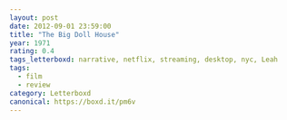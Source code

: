 ```yaml
---
layout: post 
date: 2012-09-01 23:59:00
title: "The Big Doll House"
year: 1971
rating: 0.4
tags_letterboxd: narrative, netflix, streaming, desktop, nyc, Leah
tags:
  - film
  - review
category: Letterboxd
canonical: https://boxd.it/pm6v
---
```

